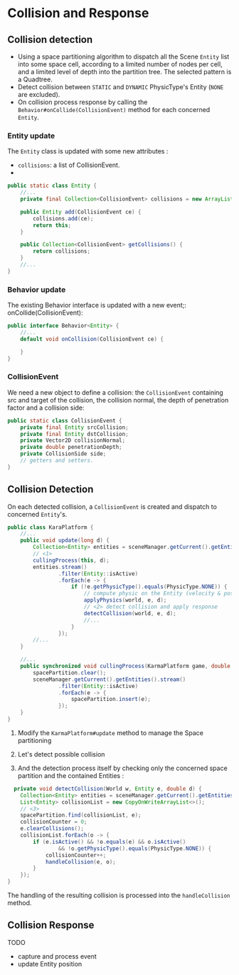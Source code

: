 # Collision and Response

## Collision detection

- Using a space partitioning algorithm to dispatch all the Scene `Entity` list into some space cell, according to a
  limited number of nodes per cell, and a limited level of depth into the partition tree. The selected pattern is a
  Quadtree.
- Detect collision between `STATIC` and `DYNAMIC` PhysicType's Entity (`NONE` are excluded).
- On collision process response by calling the `Behavior#onCollide(CollisionEvent)` method for each concerned `Entity`.

### Entity update

The `Entity` class is updated with some new attributes :

- `collisions`:  a list of CollisionEvent.
-

```java
public static class Entity {
    //...
    private final Collection<CollisionEvent> collisions = new ArrayList<>();

    public Entity add(CollisionEvent ce) {
        collisions.add(ce);
        return this;
    }

    public Collection<CollisionEvent> getCollisions() {
        return collisions;
    }
    //...
}
```

### Behavior update

The existing Behavior interface is updated with a new event;: onCollide(CollisionEvent):

```java
public interface Behavior<Entity> {
    //...
    default void onCollision(CollisionEvent ce) {

    }
}
```

### CollisionEvent

We need a new object to define a collision: the `CollisionEvent` containing src and target of the collision, the
collision normal, the depth of penetration factor and a collision side:

```java
public static class CollisionEvent {
    private final Entity srcCollision;
    private final Entity dstCollision;
    private Vector2D collisionNormal;
    private double penetrationDepth;
    private CollisionSide side;
    // getters and setters.
}
```

## Collision Detection

On each detected collision, a `CollisionEvent` is created and dispatch to concerned `Entity`'s.

```java
public class KaraPlatform {
    //...
    public void update(long d) {
        Collection<Entity> entities = sceneManager.getCurrent().getEntities();
        // <1>
        cullingProcess(this, d);
        entities.stream()
                .filter(Entity::isActive)
                .forEach(e -> {
                    if (!e.getPhysicType().equals(PhysicType.NONE)) {
                        // compute physic on the Entity (velocity & position)
                        applyPhysics(world, e, d);
                        // <2> detect collision and apply response
                        detectCollision(world, e, d);
                        //...
                    }
                });
        //...
    }

    //...
    public synchronized void cullingProcess(KarmaPlatform game, double d) {
        spacePartition.clear();
        sceneManager.getCurrent().getEntities().stream()
                .filter(Entity::isActive)
                .forEach(e -> {
                    spacePartition.insert(e);
                });
    }
}
```

1. Modify the `KarmaPlatform#update` method to manage the Space partitioning
2. Let's detect possible collision

3. And the detection process itself by checking only the concerned space partition and the contained Entities :

```java
  private void detectCollision(World w, Entity e, double d) {
    Collection<Entity> entities = sceneManager.getCurrent().getEntities();
    List<Entity> collisionList = new CopyOnWriteArrayList<>();
    // <3>
    spacePartition.find(collisionList, e);
    collisionCounter = 0;
    e.clearCollisions();
    collisionList.forEach(o -> {
        if (e.isActive() && !o.equals(e) && o.isActive()
                && !o.getPhysicType().equals(PhysicType.NONE)) {
            collisionCounter++;
            handleCollision(e, o);
        }
    });
}

```

The handling of the resulting collision is processed into the `handleCollision` method.

## Collision Response

TODO

- capture and process event
- update Entity position
